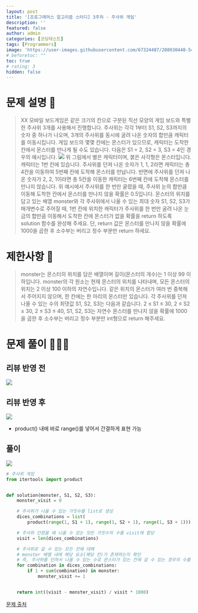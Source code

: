 ```yaml
---
layout: post
title: '[프로그래머스 알고리즘 스터디] 3주차 - 주사위 게임'
description: ''
featured: false
author: admin
categories: [코딩테스트]
tags: [Programmers]
image: 'https://user-images.githubusercontent.com/67324487/208930440-544b0a49-f789-40f1-83e3-734f461aa9ff.png'
# beforetoc: ""
toc: true
# rating: 3
hidden: false
---
```


# 문제 설명 📑
> XX 모바일 보드게임은 같은 크기의 칸으로 구분된 직선 모양의 게임 보드와 특별한 주사위 3개를 사용해서 진행합니다. 주사위는 각각 1부터 S1, S2, S3까지의 숫자 중 하나가 나오며, 3개의 주사위를 동시에 굴려 나온 숫자의 합만큼 캐릭터를 이동시킵니다. 게임 보드의 몇몇 칸에는 몬스터가 있으므로, 캐릭터는 도착한 칸에서 몬스터를 만나게 될 수도 있습니다.
> 다음은 S1 = 2, S2 = 3, S3 = 4인 경우의 예시입니다.
> ![](https://velog.velcdn.com/images/carmine/post/dda0e179-7946-4a26-a8eb-6e091d056dc7/image.png)
> 위 그림에서 별은 캐릭터이며, 붉은 사각형은 몬스터입니다. 캐릭터는 1번 칸에 있습니다. 주사위를 던져 나온 숫자가 1, 1, 2라면 캐릭터는 총 4칸을 이동하여 5번째 칸에 도착해 몬스터를 만납니다. 반면에 주사위를 던져 나온 숫자가 2, 2, 1이라면 총 5칸을 이동한 캐릭터는 6번째 칸에 도착해 몬스터를 만나지 않습니다. 위 예시에서 주사위를 한 번만 굴렸을 때, 주사위 눈의 합만큼 이동해 도착한 칸에서 몬스터를 만나지 않을 확률은 0.5입니다.
> 몬스터의 위치를 담고 있는 배열 monster와 각 주사위에서 나올 수 있는 최대 숫자 S1, S2, S3가 매개변수로 주어질 때, 1번 칸에 위치한 캐릭터가 주사위를 한 번만 굴려 나온 눈금의 합만큼 이동해서 도착한 칸에 몬스터가 없을 확률을 return 하도록 solution 함수를 완성해 주세요. 단, return 값은 몬스터를 만나지 않을 확률에 1000을 곱한 후 소수부는 버리고 정수 부분만 return 하세요.

# 제한사항 🚫

> monster는 몬스터의 위치를 담은 배열이며 길이(몬스터의 개수)는 1 이상 99 이하입니다.
> monster의 각 원소는 현재 몬스터의 위치를 나타내며, 모든 몬스터의 위치는 2 이상 100 이하의 자연수입니다.
> 같은 위치의 몬스터가 여러 번 중복해서 주어지지 않으며, 한 칸에는 한 마리의 몬스터만 있습니다.
> 각 주사위를 던져 나올 수 있는 수의 최댓값 S1, S2, S3는 다음과 같습니다.
> 2 ≤ S1 ≤ 30, 2 ≤ S2 ≤ 30, 2 ≤ S3 ≤ 40, S1, S2, S3는 자연수
> 몬스터를 만나지 않을 확률에 1000을 곱한 후 소수부는 버리고 정수 부분만 int형으로 return 해주세요.

# 문제 풀이 👩🏻‍💻

## 리뷰 반영 전

![](https://velog.velcdn.com/images/carmine/post/ac48f9e8-6287-42e8-88a7-e05d1f7159c0/image.png)

## 리뷰 반영 후

![](https://velog.velcdn.com/images/carmine/post/5623f72e-7dc7-4119-9639-f7ce2f4996df/image.png)

- product() 내에 바로 range()를 넣어서 간결하게 표현 가능

## 풀이

![](https://velog.velcdn.com/images/carmine/post/625d916c-8c4b-4fb6-aecf-bf004399166f/image.png)

```python
# 주사위 게임
from itertools import product


def solution(monster, S1, S2, S3):
    monster_visit = 0

    # 주사위가 나올 수 있는 가짓수를 list로 생성
    dices_combinations = list(
        product(range(1, S1 + 1), range(1, S2 + 1), range(1, S3 + 1)))

    # 주사위 던졌을 때 나올 수 있는 모든 가짓수의 수를 visit에 할당
    visit = len(dices_combinations)

    # 주사위로 갈 수 있는 모든 칸에 대해
    # monster 배열 내에 해당 요소(해당 칸)가 존재하는지 확인
    # 즉, 주사위를 던져서 나올 수 있는 수로 몬스터가 있는 칸에 갈 수 있는 경우의 수를 측정
    for combination in dices_combinations:
        if 1 + sum(combination) in monster:
            monster_visit += 1


    return int((visit - monster_visit) / visit * 1000)
```

[문제 출처](https://programmers.co.kr/learn/challenges)
